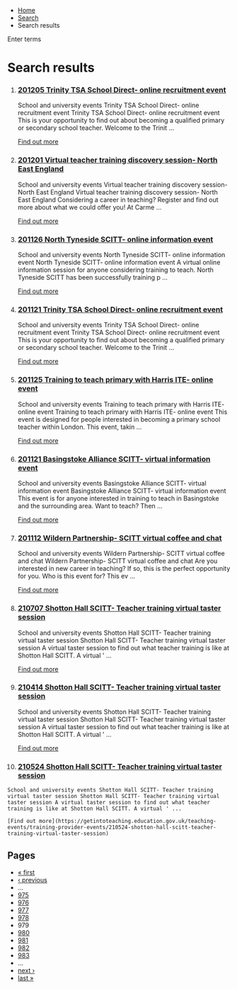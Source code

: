 *   [Home](/)
*   [Search](/search)
*   Search results

Enter terms 

Search results
==============

1.  ### [201205 Trinity TSA School Direct- online recruitment event](https://getintoteaching.education.gov.uk/teaching-events/training-provider-events/201205-trinity-tsa-school-direct-online-recruitment-event)
    
    School and university events Trinity TSA School Direct- online recruitment event Trinity TSA School Direct- online recruitment event This is your opportunity to find out about becoming a qualified primary or secondary school teacher. Welcome to the Trinit ...
    
    [Find out more](https://getintoteaching.education.gov.uk/teaching-events/training-provider-events/201205-trinity-tsa-school-direct-online-recruitment-event)
    
2.  ### [201201 Virtual teacher training discovery session- North East England](https://getintoteaching.education.gov.uk/teaching-events/training-provider-events/201201-virtual-teacher-training-discovery-session-north-east-england)
    
    School and university events Virtual teacher training discovery session- North East England Virtual teacher training discovery session- North East England Considering a career in teaching? Register and find out more about what we could offer you! At Carme ...
    
    [Find out more](https://getintoteaching.education.gov.uk/teaching-events/training-provider-events/201201-virtual-teacher-training-discovery-session-north-east-england)
    
3.  ### [201126 North Tyneside SCITT- online information event](https://getintoteaching.education.gov.uk/teaching-events/training-provider-events/201126-north-tyneside-scitt-online-information-event)
    
    School and university events North Tyneside SCITT- online information event North Tyneside SCITT- online information event A virtual online information session for anyone considering training to teach. North Tyneside SCITT has been successfully training p ...
    
    [Find out more](https://getintoteaching.education.gov.uk/teaching-events/training-provider-events/201126-north-tyneside-scitt-online-information-event)
    
4.  ### [201121 Trinity TSA School Direct- online recruitment event](https://getintoteaching.education.gov.uk/teaching-events/training-provider-events/201121-trinity-tsa-school-direct-online-recruitment-event)
    
    School and university events Trinity TSA School Direct- online recruitment event Trinity TSA School Direct- online recruitment event This is your opportunity to find out about becoming a qualified primary or secondary school teacher. Welcome to the Trinit ...
    
    [Find out more](https://getintoteaching.education.gov.uk/teaching-events/training-provider-events/201121-trinity-tsa-school-direct-online-recruitment-event)
    
5.  ### [201125 Training to teach primary with Harris ITE- online event](https://getintoteaching.education.gov.uk/teaching-events/training-provider-events/201125-training-to-teach-primary-with-harris-ite-online-event)
    
    School and university events Training to teach primary with Harris ITE- online event Training to teach primary with Harris ITE- online event This event is designed for people interested in becoming a primary school teacher within London. This event, takin ...
    
    [Find out more](https://getintoteaching.education.gov.uk/teaching-events/training-provider-events/201125-training-to-teach-primary-with-harris-ite-online-event)
    
6.  ### [201121 Basingstoke Alliance SCITT- virtual information event](https://getintoteaching.education.gov.uk/teaching-events/training-provider-events/201121-basingstoke-alliance-scitt-virtual-information-event)
    
    School and university events Basingstoke Alliance SCITT- virtual information event Basingstoke Alliance SCITT- virtual information event This event is for anyone interested in training to teach in Basingstoke and the surrounding area. Want to teach? Then ...
    
    [Find out more](https://getintoteaching.education.gov.uk/teaching-events/training-provider-events/201121-basingstoke-alliance-scitt-virtual-information-event)
    
7.  ### [201112 Wildern Partnership- SCITT virtual coffee and chat](https://getintoteaching.education.gov.uk/teaching-events/training-provider-events/201112-wildern-partnership-scitt-virtual-coffee-and-chat)
    
    School and university events Wildern Partnership- SCITT virtual coffee and chat Wildern Partnership- SCITT virtual coffee and chat Are you interested in new career in teaching? If so, this is the perfect opportunity for you. Who is this event for? This ev ...
    
    [Find out more](https://getintoteaching.education.gov.uk/teaching-events/training-provider-events/201112-wildern-partnership-scitt-virtual-coffee-and-chat)
    
8.  ### [210707 Shotton Hall SCITT- Teacher training virtual taster session](https://getintoteaching.education.gov.uk/teaching-events/training-provider-events/210707-shotton-hall-scitt-teacher-training-virtual-taster-session)
    
    School and university events Shotton Hall SCITT- Teacher training virtual taster session Shotton Hall SCITT- Teacher training virtual taster session A virtual taster session to find out what teacher training is like at Shotton Hall SCITT. A virtual ' ...
    
    [Find out more](https://getintoteaching.education.gov.uk/teaching-events/training-provider-events/210707-shotton-hall-scitt-teacher-training-virtual-taster-session)
    
9.  ### [210414 Shotton Hall SCITT- Teacher training virtual taster session](https://getintoteaching.education.gov.uk/teaching-events/training-provider-events/210414-shotton-hall-scitt-teacher-training-virtual-taster-session)
    
    School and university events Shotton Hall SCITT- Teacher training virtual taster session Shotton Hall SCITT- Teacher training virtual taster session A virtual taster session to find out what teacher training is like at Shotton Hall SCITT. A virtual ' ...
    
    [Find out more](https://getintoteaching.education.gov.uk/teaching-events/training-provider-events/210414-shotton-hall-scitt-teacher-training-virtual-taster-session)
    
10.  ### [210524 Shotton Hall SCITT- Teacher training virtual taster session](https://getintoteaching.education.gov.uk/teaching-events/training-provider-events/210524-shotton-hall-scitt-teacher-training-virtual-taster-session)
    
    School and university events Shotton Hall SCITT- Teacher training virtual taster session Shotton Hall SCITT- Teacher training virtual taster session A virtual taster session to find out what teacher training is like at Shotton Hall SCITT. A virtual ' ...
    
    [Find out more](https://getintoteaching.education.gov.uk/teaching-events/training-provider-events/210524-shotton-hall-scitt-teacher-training-virtual-taster-session)
    

Pages
-----

*   [« first](/search/site "Go to first page")
*   [‹ previous](/search/site?page=977 "Go to previous page")
*   …
*   [975](/search/site?page=974 "Go to page 975")
*   [976](/search/site?page=975 "Go to page 976")
*   [977](/search/site?page=976 "Go to page 977")
*   [978](/search/site?page=977 "Go to page 978")
*   979
*   [980](/search/site?page=979 "Go to page 980")
*   [981](/search/site?page=980 "Go to page 981")
*   [982](/search/site?page=981 "Go to page 982")
*   [983](/search/site?page=982 "Go to page 983")
*   …
*   [next ›](/search/site?page=979 "Go to next page")
*   [last »](/search/site?page=1032 "Go to last page")